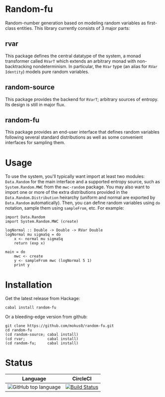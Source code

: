 Random-fu
=========

Random-number generation based on modeling random variables as first-class entities.  This library currently consists of 3 major parts:

rvar
----

This package defines the central datatype of the system, a monad transformer called `RVarT` which extends an arbitrary monad with non-backtracking nondeterminism.  In particular, the `RVar` type (an alias for `RVar Identity`) models pure random variables.

random-source
-------------

This package provides the backend for `RVarT`; arbitrary sources of entropy.  Its design is still in major flux.

random-fu
---------

This package provides an end-user interface that defines random variables following several standard distributions as well as some convenient interfaces for sampling them.

Usage
=====

To use the system, you'll typically want import at least two modules: `Data.Random` for the main interface and a supported entropy source, such as `System.Random.MWC` from the `mwc-random` package.  You may also want to import one or more of the extra distributions provided in the `Data.Random.Distribution` heirarchy (uniform and normal are exported by `Data.Random` automatically).  Then, you can define random variables using `do` notation, sample them using `sampleFrom`, etc.  For example:

    import Data.Random
    import System.Random.MWC (create)
    
    logNormal :: Double -> Double -> RVar Double
    logNormal mu sigmaSq = do
        x <- normal mu sigmaSq
        return (exp x)
    
    main = do
        mwc <- create
        y <- sampleFrom mwc (logNormal 5 1)
        print y

Installation
============

Get the latest release from Hackage:

    cabal install random-fu

Or a bleeding-edge version from github:

    git clone https://github.com/mokus0/random-fu.git
    cd random-fu
    (cd random-source; cabal install)
    (cd rvar;          cabal install)
    (cd random-fu;     cabal install)

Status
======

| Language | CircleCI |
|:--------:|:------:|
| ![GitHub top language](https://img.shields.io/github/languages/top/haskell-numerics/random-fu.svg) | [![Build Status](https://circleci.com/gh/haskell-numerics/random-fu.svg?style=svg)](https://circleci.com/gh/haskell-numerics/random-fu) |
